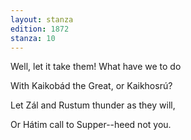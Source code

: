 ```yaml
---
layout: stanza
edition: 1872
stanza: 10
---
```


Well, let it take them! What have we to do

With Kaikobád the Great, or Kaikhosrú?

Let Zál and Rustum thunder as they will,

Or Hátim call to Supper--heed not you.